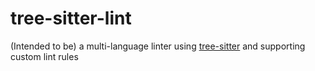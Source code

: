 # tree-sitter-lint

(Intended to be) a multi-language linter using [tree-sitter](https://tree-sitter.github.io/tree-sitter/)
and supporting custom lint rules
